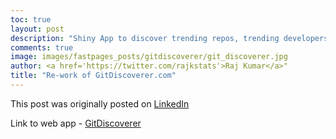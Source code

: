 ```yaml
---
toc: true
layout: post
description: "Shiny App to discover trending repos, trending developers and popular projects in ML/DL on Github"
comments: true
image: images/fastpages_posts/gitdiscoverer/git_discoverer.jpg 
author: <a href='https://twitter.com/rajkstats'>Raj Kumar</a>"
title: "Re-work of GitDiscoverer.com"
---
```


This post was originally posted on 
[LinkedIn](https://www.linkedin.com/pulse/rshiny-contest-2020-re-work-gitdiscoverercom-raj-kumar/)

Link to web app - [GitDiscoverer](https://rajkstats.shinyapps.io/git_discoverer_app/)
